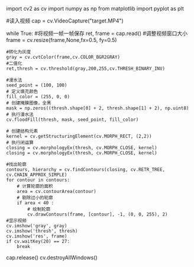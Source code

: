 import cv2 as cv
import numpy as np
from matplotlib import pyplot as plt

#读入视频
cap = cv.VideoCapture("target.MP4")

while True:
    #将视频一帧一帧保存
    ret, frame = cap.read()
    #调整视频窗口大小
    frame = cv.resize(frame,None,fx=0.5, fy=0.5)

    #转化为灰度
    gray = cv.cvtColor(frame,cv.COLOR_BGR2GRAY)
    #二值化
    ret,thresh = cv.threshold(gray,200,255,cv.THRESH_BINARY_INV)
    
    #漫水法
    seed_point = (100, 100)
    # 定义填充颜色
    fill_color = (255, 0, 0)
    # 创建掩膜图像，全黑
    mask = np.zeros((thresh.shape[0] + 2, thresh.shape[1] + 2), np.uint8)
    # 执行漫水法
    cv.floodFill(thresh, mask, seed_point, fill_color)

    # 创建结构元素
    kernel = cv.getStructuringElement(cv.MORPH_RECT, (2,2))
    # 执行闭运算
    closing = cv.morphologyEx(thresh, cv.MORPH_CLOSE, kernel)
    closing = cv.morphologyEx(thresh, cv.MORPH_CLOSE, kernel)

    #找出轮廓
    contours, hierarchy = cv.findContours(closing, cv.RETR_TREE, cv.CHAIN_APPROX_SIMPLE)
    for contour in contours:
        # 计算轮廓的面积
        area = cv.contourArea(contour)
        # 剔除过小的轮廓
        if area < 40 :
            # 绘制轮廓
            cv.drawContours(frame, [contour], -1, (0, 0, 255), 2)
    #显示视频
    cv.imshow('gray', gray)
    cv.imshow('thresh', thresh)
    cv.imshow('res', frame)
    if cv.waitKey(20) == 27:
        break

cap.release()
cv.destroyAllWindows()